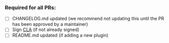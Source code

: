 ### Required for all PRs:

- [ ] CHANGELOG.md updated (we recommend not updating this until the PR has been approved by a maintainer)
- [ ] Sign [CLA](https://influxdata.com/community/cla/) (if not already signed)
- [ ] README.md updated (if adding a new plugin)
